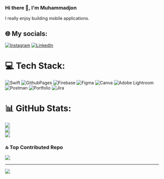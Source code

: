 ### Hi there 👋, I'm Muhammadjon
I really enjoy building mobile applications. 

## 🌐 My socials:
[![Instagram](https://img.shields.io/badge/Instagram-%23E4405F.svg?logo=Instagram&logoColor=white)](https://instagram.com/maximithed) [![LinkedIn](https://img.shields.io/badge/LinkedIn-%230077B5.svg?logo=linkedin&logoColor=white)](https://linkedin.com/in/muhammadjon201) 

# 💻 Tech Stack:
![Swift](https://img.shields.io/badge/swift-F54A2A?style=for-the-badge&logo=swift&logoColor=white) ![GithubPages](https://img.shields.io/badge/github%20pages-121013?style=for-the-badge&logo=github&logoColor=white) ![Firebase](https://img.shields.io/badge/Firebase-039BE5?style=for-the-badge&logo=Firebase&logoColor=white) ![Figma](https://img.shields.io/badge/figma-%23F24E1E.svg?style=for-the-badge&logo=figma&logoColor=white) ![Canva](https://img.shields.io/badge/Canva-%2300C4CC.svg?style=for-the-badge&logo=Canva&logoColor=white) ![Adobe Lightroom](https://img.shields.io/badge/Adobe%20Lightroom-31A8FF.svg?style=for-the-badge&logo=Adobe%20Lightroom&logoColor=white) ![Postman](https://img.shields.io/badge/Postman-FF6C37?style=for-the-badge&logo=postman&logoColor=white) ![Portfolio](https://img.shields.io/badge/Portfolio-%23000000.svg?style=for-the-badge&logo=firefox&logoColor=#FF7139) ![Jira](https://img.shields.io/badge/jira-%230A0FFF.svg?style=for-the-badge&logo=jira&logoColor=white)
# 📊 GitHub Stats:
![](https://github-readme-stats.vercel.app/api?username=muhammadjon201&theme=dark&hide_border=false&include_all_commits=false&count_private=false)<br/>
![](https://github-readme-streak-stats.herokuapp.com/?user=muhammadjon201&theme=dark&hide_border=false)<br/>
![](https://github-readme-stats.vercel.app/api/top-langs/?username=muhammadjon201&theme=dark&hide_border=false&include_all_commits=false&count_private=false&layout=compact)

### 🔝 Top Contributed Repo
![](https://github-contributor-stats.vercel.app/api?username=muhammadjon201&limit=5&theme=dark&combine_all_yearly_contributions=true)

---
[![](https://visitcount.itsvg.in/api?id=muhammadjon201&icon=0&color=0)](https://visitcount.itsvg.in)

<!-- Proudly created with GPRM ( https://gprm.itsvg.in ) -->
